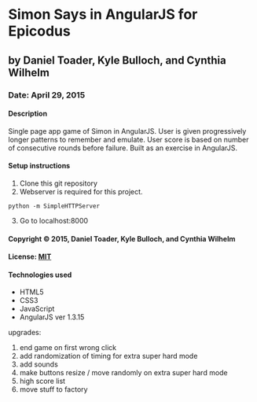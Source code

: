 # Simon Says in AngularJS for Epicodus
## by Daniel Toader, Kyle Bulloch, and Cynthia Wilhelm
### Date: April 29, 2015
#### Description
Single page app game of Simon in AngularJS. User is given progressively longer patterns to remember and emulate. User score is based on number of consecutive rounds before failure. Built as an exercise in AngularJS.

#### Setup instructions
1. Clone this git repository
2. Webserver is required for this project.
```
python -m SimpleHTTPServer
```
3. Go to localhost:8000

#### Copyright © 2015, Daniel Toader, Kyle Bulloch, and Cynthia Wilhelm

#### License: [MIT](https://github.com/twbs/bootstrap/blob/master/LICENSE)

#### Technologies used
- HTML5
- CSS3
- JavaScript
- AngularJS ver 1.3.15



upgrades:

1. end game on first wrong click
2. add randomization of timing for extra super hard mode
3. add sounds
4. make buttons resize / move randomly on extra super hard mode
5. high score list
6. move stuff to factory
